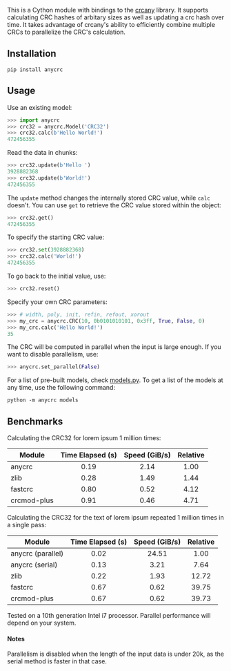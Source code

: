 This is a Cython module with bindings to the [crcany](https://github.com/madler/crcany) library. It supports calculating CRC hashes of arbitary sizes as well as updating a crc hash over time. It takes advantage of crcany's ability to efficiently combine multiple CRCs to parallelize the CRC's calculation.

## Installation

`pip install anycrc`

## Usage

Use an existing model:

```python
>>> import anycrc
>>> crc32 = anycrc.Model('CRC32')
>>> crc32.calc(b'Hello World!')
472456355
```

Read the data in chunks:

```python
>>> crc32.update(b'Hello ')
3928882368
>>> crc32.update(b'World!')
472456355
```

The `update` method changes the internally stored CRC value, while `calc` doesn't. You can use `get` to retrieve the CRC value stored within the object:

```python
>>> crc32.get()
472456355
```

To specify the starting CRC value:

```python
>>> crc32.set(3928882368)
>>> crc32.calc('World!')
472456355
```

To go back to the initial value, use:

```python
>>> crc32.reset()
```

Specify your own CRC parameters:

```python
>>> # width, poly, init, refin, refout, xorout
>>> my_crc = anycrc.CRC(10, 0b0101010101, 0x3ff, True, False, 0)
>>> my_crc.calc('Hello World!')
35
```

The CRC will be computed in parallel when the input is large enough. If you want to disable parallelism, use:

```python
>>> anycrc.set_parallel(False)
```

For a list of pre-built models, check [models.py](https://github.com/marzooqy/anycrc/blob/main/src/anycrc/models.py). To get a list of the models at any time, use the following command:

`python -m anycrc models`

## Benchmarks

Calculating the CRC32 for lorem ipsum 1 million times:

| Module | Time Elapsed (s) | Speed (GiB/s) | Relative |
|---|:-:|:-:|:-:|
| anycrc | 0.19 | 2.14 | 1.00 |
| zlib | 0.28 | 1.49 | 1.44 |
| fastcrc | 0.80 | 0.52 | 4.12 |
| crcmod-plus | 0.91 | 0.46 | 4.71 |

Calculating the CRC32 for the text of lorem ipsum repeated 1 million times in a single pass:

| Module | Time Elapsed (s) | Speed (GiB/s) | Relative |
|---|:-:|:-:|:-:|
| anycrc (parallel) | 0.02 | 24.51 | 1.00 |
| anycrc (serial) | 0.13 | 3.21 | 7.64 |
| zlib | 0.22 | 1.93 | 12.72 |
| fastcrc | 0.67 | 0.62 | 39.75 |
| crcmod-plus | 0.67 | 0.62 | 39.73 |

Tested on a 10th generation Intel i7 processor. Parallel performance will depend on your system.

#### Notes

Parallelism is disabled when the length of the input data is under 20k, as the serial method is faster in that case.
